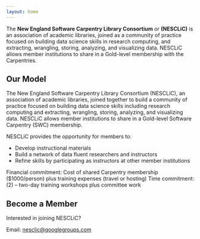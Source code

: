 ```yaml
---
layout: home
---
```


The **New England Software Carpentry Library Consortium** or **(NESCLiC)** is an association of academic libraries, joined as a community of practice focused on building data science skills in research computing, and extracting, wrangling, storing, analyzing, and visualizing data. NESCLiC allows member institutions to share in a Gold-level membership with the Carpentries. 


## Our Model
The New England Software Carpentry Library Consortium (NESCLiC), an association of academic libraries, joined together to build a community of practice focused on building data science skills including research computing and extracting, wrangling, storing, analyzing, and visualizing data. NESCLiC allows member institutions to share in a Gold-level Software Carpentry (SWC) membership. 

NESCLiC provides the opportunity for members to:

* Develop instructional materials
* Build a network of data fluent researchers and instructors 
* Refine skills by participating as instructors at other member institutions

Financial commitment: Cost of shared Carpentry membership ($1000/person) plus training expenses (travel or hosting)
Time commitment: (2) – two-day training workshops plus committee work

## Become a Member

Interested in joining NESCLiC?

Email: nesclic@googlegroups.com

